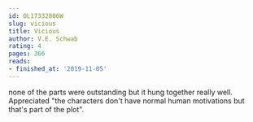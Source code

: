 ```yaml
---
id: OL17332806W
slug: vicious
title: Vicious
author: V.E. Schwab
rating: 4
pages: 366
reads:
- finished_at: '2019-11-05'
---
```

none of the parts were outstanding but it hung together really well. Appreciated "the characters don't have normal human motivations but that's part of the plot".
